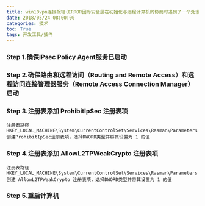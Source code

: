 ```yaml
---
title: win10vpn连接报错(ERROR因为安全层在初始化与远程计算机的协商时遇到了一个处理错误)解决方法
date: 2018/05/24 08:00:00
categories: 技术
toc: True
tags: 开发工具/插件
---
```


### Step 1.确保IPsec Policy Agent服务已启动

### Step 2.确保路由和远程访问（Routing and Remote Access）和远程访问连接管理器服务（Remote Access Connection Manager）启动

### Step 3.注册表添加 ProhibitIpSec 注册表项
```
注册表路径HKEY_LOCAL_MACHINE\System\CurrentControlSet\Services\Rasman\Parameters
创建ProhibitIpSec注册表项，选择DWORD类型并将其设置为 1 的值
```

### Step 4.注册表添加 AllowL2TPWeakCrypto 注册表项 
```
注册表路径HKEY_LOCAL_MACHINE\System\CurrentControlSet\Services\Rasman\Parameters
创建 AllowL2TPWeakCrypto 注册表项，选择DWORD类型并将其设置为 1 的值
```

### Step 5.重启计算机